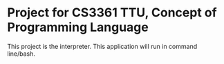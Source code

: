 # Project for CS3361 TTU, Concept of Programming Language

This project is the interpreter. This application will run in command line/bash.
